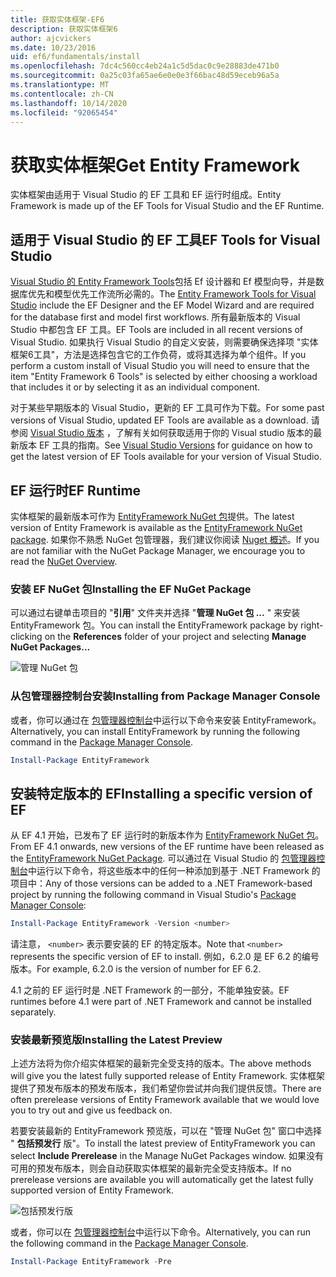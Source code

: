 ```yaml
---
title: 获取实体框架-EF6
description: 获取实体框架6
author: ajcvickers
ms.date: 10/23/2016
uid: ef6/fundamentals/install
ms.openlocfilehash: 7dc4c560cc4eb24a1c5d5dac0c9e28883de471b0
ms.sourcegitcommit: 0a25c03fa65ae6e0e0e3f66bac48d59eceb96a5a
ms.translationtype: MT
ms.contentlocale: zh-CN
ms.lasthandoff: 10/14/2020
ms.locfileid: "92065454"
---
```

# <a name="get-entity-framework"></a><span data-ttu-id="cd32d-103">获取实体框架</span><span class="sxs-lookup"><span data-stu-id="cd32d-103">Get Entity Framework</span></span>
<span data-ttu-id="cd32d-104">实体框架由适用于 Visual Studio 的 EF 工具和 EF 运行时组成。</span><span class="sxs-lookup"><span data-stu-id="cd32d-104">Entity Framework is made up of the EF Tools for Visual Studio and the EF Runtime.</span></span>

## <a name="ef-tools-for-visual-studio"></a><span data-ttu-id="cd32d-105">适用于 Visual Studio 的 EF 工具</span><span class="sxs-lookup"><span data-stu-id="cd32d-105">EF Tools for Visual Studio</span></span>

<span data-ttu-id="cd32d-106">[Visual Studio 的 Entity Framework Tools](/visualstudio/data-tools/entity-data-model-tools-in-visual-studio)包括 Ef 设计器和 Ef 模型向导，并是数据库优先和模型优先工作流所必需的。</span><span class="sxs-lookup"><span data-stu-id="cd32d-106">The [Entity Framework Tools for Visual Studio](/visualstudio/data-tools/entity-data-model-tools-in-visual-studio) include the EF Designer and the EF Model Wizard and are required for the database first and model first workflows.</span></span> <span data-ttu-id="cd32d-107">所有最新版本的 Visual Studio 中都包含 EF 工具。</span><span class="sxs-lookup"><span data-stu-id="cd32d-107">EF Tools are included in all recent versions of Visual Studio.</span></span> <span data-ttu-id="cd32d-108">如果执行 Visual Studio 的自定义安装，则需要确保选择项 "实体框架6工具"，方法是选择包含它的工作负荷，或将其选择为单个组件。</span><span class="sxs-lookup"><span data-stu-id="cd32d-108">If you perform a custom install of Visual Studio you will need to ensure that the item "Entity Framework 6 Tools" is selected by either choosing a workload that includes it or by selecting it as an individual component.</span></span>

<span data-ttu-id="cd32d-109">对于某些早期版本的 Visual Studio，更新的 EF 工具可作为下载。</span><span class="sxs-lookup"><span data-stu-id="cd32d-109">For some past versions of Visual Studio, updated EF Tools are available as a download.</span></span> <span data-ttu-id="cd32d-110">请参阅 [Visual Studio 版本](xref:ef6/what-is-new/visual-studio) ，了解有关如何获取适用于你的 Visual studio 版本的最新版本 EF 工具的指南。</span><span class="sxs-lookup"><span data-stu-id="cd32d-110">See [Visual Studio Versions](xref:ef6/what-is-new/visual-studio) for guidance on how to get the latest version of EF Tools available for your version of Visual Studio.</span></span>

## <a name="ef-runtime"></a><span data-ttu-id="cd32d-111">EF 运行时</span><span class="sxs-lookup"><span data-stu-id="cd32d-111">EF Runtime</span></span>

<span data-ttu-id="cd32d-112">实体框架的最新版本可作为 [EntityFramework NuGet 包](https://nuget.org/packages/EntityFramework/)提供。</span><span class="sxs-lookup"><span data-stu-id="cd32d-112">The latest version of Entity Framework is available as the [EntityFramework NuGet package](https://nuget.org/packages/EntityFramework/).</span></span> <span data-ttu-id="cd32d-113">如果你不熟悉 NuGet 包管理器，我们建议你阅读 [Nuget 概述](/nuget/consume-packages/overview-and-workflow)。</span><span class="sxs-lookup"><span data-stu-id="cd32d-113">If you are not familiar with the NuGet Package Manager, we encourage you to read the [NuGet Overview](/nuget/consume-packages/overview-and-workflow).</span></span>

### <a name="installing-the-ef-nuget-package"></a><span data-ttu-id="cd32d-114">安装 EF NuGet 包</span><span class="sxs-lookup"><span data-stu-id="cd32d-114">Installing the EF NuGet Package</span></span>

<span data-ttu-id="cd32d-115">可以通过右键单击项目的 "**引用**" 文件夹并选择 "**管理 NuGet 包 ...** " 来安装 EntityFramework 包。</span><span class="sxs-lookup"><span data-stu-id="cd32d-115">You can install the EntityFramework package by right-clicking on the **References** folder of your project and selecting **Manage NuGet Packages…**</span></span>

![管理 NuGet 包](~/ef6/media/managenugetpackages.png)

### <a name="installing-from-package-manager-console"></a><span data-ttu-id="cd32d-117">从包管理器控制台安装</span><span class="sxs-lookup"><span data-stu-id="cd32d-117">Installing from Package Manager Console</span></span>

<span data-ttu-id="cd32d-118">或者，你可以通过在 [包管理器控制台](https://docs.nuget.org/docs/start-here/using-the-package-manager-console)中运行以下命令来安装 EntityFramework。</span><span class="sxs-lookup"><span data-stu-id="cd32d-118">Alternatively, you can install EntityFramework by running the following command in the [Package Manager Console](https://docs.nuget.org/docs/start-here/using-the-package-manager-console).</span></span>

``` powershell
Install-Package EntityFramework
```

## <a name="installing-a-specific-version-of-ef"></a><span data-ttu-id="cd32d-119">安装特定版本的 EF</span><span class="sxs-lookup"><span data-stu-id="cd32d-119">Installing a specific version of EF</span></span>

<span data-ttu-id="cd32d-120">从 EF 4.1 开始，已发布了 EF 运行时的新版本作为 [EntityFramework NuGet 包](https://www.nuget.org/packages/EntityFramework/)。</span><span class="sxs-lookup"><span data-stu-id="cd32d-120">From EF 4.1 onwards, new versions of the EF runtime have been released as the [EntityFramework NuGet Package](https://www.nuget.org/packages/EntityFramework/).</span></span> <span data-ttu-id="cd32d-121">可以通过在 Visual Studio 的 [包管理器控制台](https://docs.nuget.org/docs/start-here/using-the-package-manager-console)中运行以下命令，将这些版本中的任何一种添加到基于 .NET Framework 的项目中：</span><span class="sxs-lookup"><span data-stu-id="cd32d-121">Any of those versions can be added to a .NET Framework-based project by running the following command in Visual Studio's [Package Manager Console](https://docs.nuget.org/docs/start-here/using-the-package-manager-console):</span></span>

``` powershell
Install-Package EntityFramework -Version <number>
```

<span data-ttu-id="cd32d-122">请注意， `<number>` 表示要安装的 EF 的特定版本。</span><span class="sxs-lookup"><span data-stu-id="cd32d-122">Note that `<number>` represents the specific version of EF to install.</span></span> <span data-ttu-id="cd32d-123">例如，6.2.0 是 EF 6.2 的编号版本。</span><span class="sxs-lookup"><span data-stu-id="cd32d-123">For example, 6.2.0 is the version of number for EF 6.2.</span></span>   

<span data-ttu-id="cd32d-124">4.1 之前的 EF 运行时是 .NET Framework 的一部分，不能单独安装。</span><span class="sxs-lookup"><span data-stu-id="cd32d-124">EF runtimes before 4.1 were part of .NET Framework and cannot be installed separately.</span></span>

### <a name="installing-the-latest-preview"></a><span data-ttu-id="cd32d-125">安装最新预览版</span><span class="sxs-lookup"><span data-stu-id="cd32d-125">Installing the Latest Preview</span></span>

<span data-ttu-id="cd32d-126">上述方法将为你介绍实体框架的最新完全受支持的版本。</span><span class="sxs-lookup"><span data-stu-id="cd32d-126">The above methods will give you the latest fully supported release of Entity Framework.</span></span> <span data-ttu-id="cd32d-127">实体框架提供了预发布版本的预发布版本，我们希望你尝试并向我们提供反馈。</span><span class="sxs-lookup"><span data-stu-id="cd32d-127">There are often prerelease versions of Entity Framework available that we would love you to try out and give us feedback on.</span></span>

<span data-ttu-id="cd32d-128">若要安装最新的 EntityFramework 预览版，可以在 "管理 NuGet 包" 窗口中选择 " **包括预发行** 版"。</span><span class="sxs-lookup"><span data-stu-id="cd32d-128">To install the latest preview of EntityFramework you can select **Include Prerelease** in the Manage NuGet Packages window.</span></span> <span data-ttu-id="cd32d-129">如果没有可用的预发布版本，则会自动获取实体框架的最新完全受支持版本。</span><span class="sxs-lookup"><span data-stu-id="cd32d-129">If no prerelease versions are available you will automatically get the latest fully supported version of Entity Framework.</span></span>

![包括预发行版](~/ef6/media/includeprerelease.png)

<span data-ttu-id="cd32d-131">或者，你可以在 [包管理器控制台](https://docs.nuget.org/docs/start-here/using-the-package-manager-console)中运行以下命令。</span><span class="sxs-lookup"><span data-stu-id="cd32d-131">Alternatively, you can run the following command in the [Package Manager Console](https://docs.nuget.org/docs/start-here/using-the-package-manager-console).</span></span>

``` powershell
Install-Package EntityFramework -Pre
```

